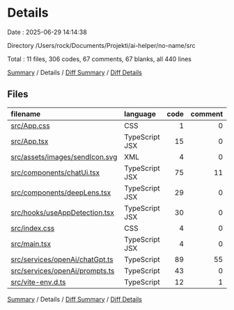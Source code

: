 # Details

Date : 2025-06-29 14:14:38

Directory /Users/rock/Documents/Projekti/ai-helper/no-name/src

Total : 11 files,  306 codes, 67 comments, 67 blanks, all 440 lines

[Summary](results.md) / Details / [Diff Summary](diff.md) / [Diff Details](diff-details.md)

## Files
| filename | language | code | comment | blank | total |
| :--- | :--- | ---: | ---: | ---: | ---: |
| [src/App.css](/src/App.css) | CSS | 1 | 0 | 1 | 2 |
| [src/App.tsx](/src/App.tsx) | TypeScript JSX | 15 | 0 | 3 | 18 |
| [src/assets/images/sendIcon.svg](/src/assets/images/sendIcon.svg) | XML | 4 | 0 | 1 | 5 |
| [src/components/chatUi.tsx](/src/components/chatUi.tsx) | TypeScript JSX | 75 | 11 | 18 | 104 |
| [src/components/deepLens.tsx](/src/components/deepLens.tsx) | TypeScript JSX | 29 | 0 | 3 | 32 |
| [src/hooks/useAppDetection.tsx](/src/hooks/useAppDetection.tsx) | TypeScript JSX | 30 | 0 | 8 | 38 |
| [src/index.css](/src/index.css) | CSS | 4 | 0 | 2 | 6 |
| [src/main.tsx](/src/main.tsx) | TypeScript JSX | 4 | 0 | 2 | 6 |
| [src/services/openAi/chatGpt.ts](/src/services/openAi/chatGpt.ts) | TypeScript | 89 | 55 | 16 | 160 |
| [src/services/openAi/prompts.ts](/src/services/openAi/prompts.ts) | TypeScript | 43 | 0 | 11 | 54 |
| [src/vite-env.d.ts](/src/vite-env.d.ts) | TypeScript | 12 | 1 | 2 | 15 |

[Summary](results.md) / Details / [Diff Summary](diff.md) / [Diff Details](diff-details.md)